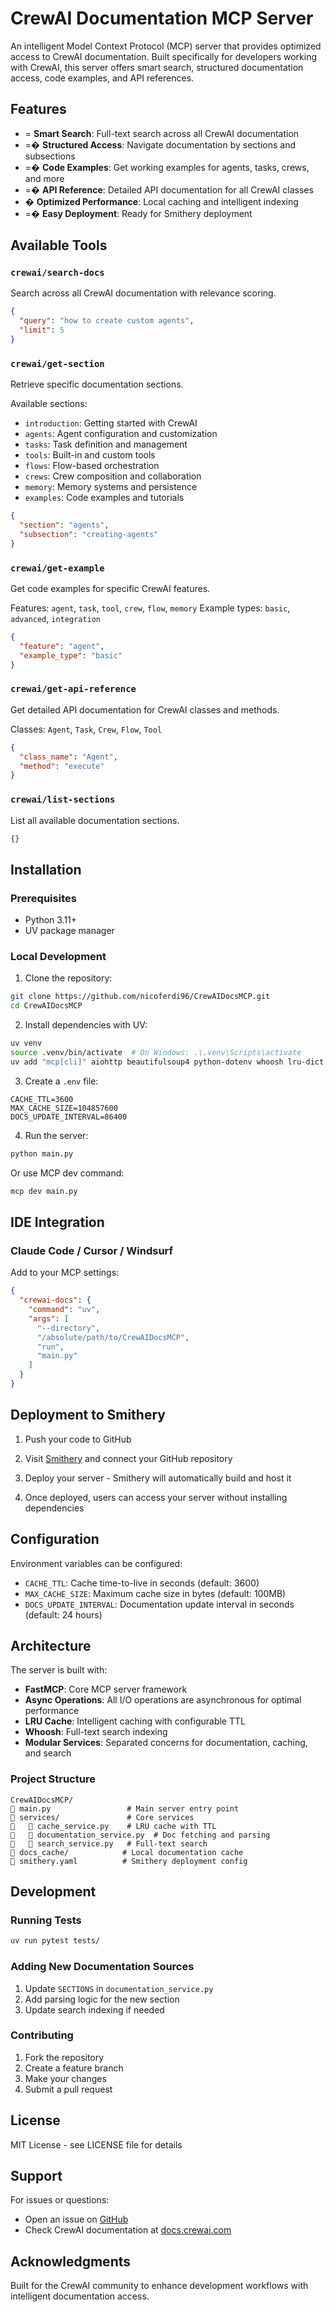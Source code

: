 # CrewAI Documentation MCP Server

An intelligent Model Context Protocol (MCP) server that provides optimized access to CrewAI documentation. Built specifically for developers working with CrewAI, this server offers smart search, structured documentation access, code examples, and API references.

## Features

- = **Smart Search**: Full-text search across all CrewAI documentation
- =� **Structured Access**: Navigate documentation by sections and subsections
- =� **Code Examples**: Get working examples for agents, tasks, crews, and more
- =� **API Reference**: Detailed API documentation for all CrewAI classes
- � **Optimized Performance**: Local caching and intelligent indexing
- =� **Easy Deployment**: Ready for Smithery deployment

## Available Tools

### `crewai/search-docs`
Search across all CrewAI documentation with relevance scoring.

```json
{
  "query": "how to create custom agents",
  "limit": 5
}
```

### `crewai/get-section`
Retrieve specific documentation sections.

Available sections:
- `introduction`: Getting started with CrewAI
- `agents`: Agent configuration and customization
- `tasks`: Task definition and management
- `tools`: Built-in and custom tools
- `flows`: Flow-based orchestration
- `crews`: Crew composition and collaboration
- `memory`: Memory systems and persistence
- `examples`: Code examples and tutorials

```json
{
  "section": "agents",
  "subsection": "creating-agents"
}
```

### `crewai/get-example`
Get code examples for specific CrewAI features.

Features: `agent`, `task`, `tool`, `crew`, `flow`, `memory`
Example types: `basic`, `advanced`, `integration`

```json
{
  "feature": "agent",
  "example_type": "basic"
}
```

### `crewai/get-api-reference`
Get detailed API documentation for CrewAI classes and methods.

Classes: `Agent`, `Task`, `Crew`, `Flow`, `Tool`

```json
{
  "class_name": "Agent",
  "method": "execute"
}
```

### `crewai/list-sections`
List all available documentation sections.

```json
{}
```

## Installation

### Prerequisites

- Python 3.11+
- UV package manager

### Local Development

1. Clone the repository:
```bash
git clone https://github.com/nicoferdi96/CrewAIDocsMCP.git
cd CrewAIDocsMCP
```

2. Install dependencies with UV:
```bash
uv venv
source .venv/bin/activate  # On Windows: .\.venv\Scripts\activate
uv add "mcp[cli]" aiohttp beautifulsoup4 python-dotenv whoosh lru-dict
```

3. Create a `.env` file:
```env
CACHE_TTL=3600
MAX_CACHE_SIZE=104857600
DOCS_UPDATE_INTERVAL=86400
```

4. Run the server:
```bash
python main.py
```

Or use MCP dev command:
```bash
mcp dev main.py
```

## IDE Integration

### Claude Code / Cursor / Windsurf

Add to your MCP settings:

```json
{
  "crewai-docs": {
    "command": "uv",
    "args": [
      "--directory",
      "/absolute/path/to/CrewAIDocsMCP",
      "run",
      "main.py"
    ]
  }
}
```

## Deployment to Smithery

1. Push your code to GitHub

2. Visit [Smithery](https://smithery.ai) and connect your GitHub repository

3. Deploy your server - Smithery will automatically build and host it

4. Once deployed, users can access your server without installing dependencies

## Configuration

Environment variables can be configured:

- `CACHE_TTL`: Cache time-to-live in seconds (default: 3600)
- `MAX_CACHE_SIZE`: Maximum cache size in bytes (default: 100MB)
- `DOCS_UPDATE_INTERVAL`: Documentation update interval in seconds (default: 24 hours)

## Architecture

The server is built with:

- **FastMCP**: Core MCP server framework
- **Async Operations**: All I/O operations are asynchronous for optimal performance
- **LRU Cache**: Intelligent caching with configurable TTL
- **Whoosh**: Full-text search indexing
- **Modular Services**: Separated concerns for documentation, caching, and search

### Project Structure

```
CrewAIDocsMCP/
   main.py                 # Main server entry point
   services/               # Core services
      cache_service.py    # LRU cache with TTL
      documentation_service.py  # Doc fetching and parsing
      search_service.py   # Full-text search
   docs_cache/            # Local documentation cache
   smithery.yaml          # Smithery deployment config
```

## Development

### Running Tests

```bash
uv run pytest tests/
```

### Adding New Documentation Sources

1. Update `SECTIONS` in `documentation_service.py`
2. Add parsing logic for the new section
3. Update search indexing if needed

### Contributing

1. Fork the repository
2. Create a feature branch
3. Make your changes
4. Submit a pull request

## License

MIT License - see LICENSE file for details

## Support

For issues or questions:
- Open an issue on [GitHub](https://github.com/nicoferdi96/CrewAIDocsMCP/issues)
- Check CrewAI documentation at [docs.crewai.com](https://docs.crewai.com)

## Acknowledgments

Built for the CrewAI community to enhance development workflows with intelligent documentation access.